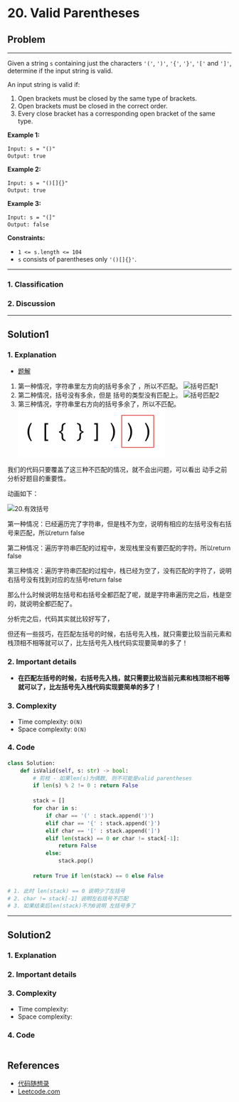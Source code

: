 # 20. Valid Parentheses

## Problem

*****

Given a string `s` containing just the characters `'('`, `')'`, `'{'`, `'}'`, `'['` and `']'`, determine if the input string is valid.

An input string is valid if:

1. Open brackets must be closed by the same type of brackets.
2. Open brackets must be closed in the correct order.
3. Every close bracket has a corresponding open bracket of the same type.

 

**Example 1:**

```
Input: s = "()"
Output: true
```

**Example 2:**

```
Input: s = "()[]{}"
Output: true
```

**Example 3:**

```
Input: s = "(]"
Output: false
```

 

**Constraints:**

- `1 <= s.length <= 104`
- `s` consists of parentheses only `'()[]{}'`.

******

### 1. Classification



### 2. Discussion





*******

## Solution1

### 1. Explanation

- [题解](https://github.com/youngyangyang04/leetcode-master/blob/master/problems/0020.%E6%9C%89%E6%95%88%E7%9A%84%E6%8B%AC%E5%8F%B7.md)

1. 第一种情况，字符串里左方向的括号多余了 ，所以不匹配。 ![括号匹配1](https://code-thinking-1253855093.file.myqcloud.com/pics/2020080915505387.png)
2. 第二种情况，括号没有多余，但是 括号的类型没有匹配上。 ![括号匹配2](https://code-thinking-1253855093.file.myqcloud.com/pics/20200809155107397.png)
3. 第三种情况，字符串里右方向的括号多余了，所以不匹配。 ![括号匹配3](./0020%20Valid%20Parentheses.assets/20200809155115779.png)

我们的代码只要覆盖了这三种不匹配的情况，就不会出问题，可以看出 动手之前分析好题目的重要性。

动画如下：

![20.有效括号](./0020%20Valid%20Parentheses.assets/20.%E6%9C%89%E6%95%88%E6%8B%AC%E5%8F%B7.gif)

第一种情况：已经遍历完了字符串，但是栈不为空，说明有相应的左括号没有右括号来匹配，所以return false

第二种情况：遍历字符串匹配的过程中，发现栈里没有要匹配的字符。所以return false

第三种情况：遍历字符串匹配的过程中，栈已经为空了，没有匹配的字符了，说明右括号没有找到对应的左括号return false

那么什么时候说明左括号和右括号全都匹配了呢，就是字符串遍历完之后，栈是空的，就说明全都匹配了。

分析完之后，代码其实就比较好写了，

但还有一些技巧，在匹配左括号的时候，右括号先入栈，就只需要比较当前元素和栈顶相不相等就可以了，比左括号先入栈代码实现要简单的多了！



### 2. Important details

- **在匹配左括号的时候，右括号先入栈，就只需要比较当前元素和栈顶相不相等就可以了，比左括号先入栈代码实现要简单的多了！**

### 3. Complexity

- Time complexity: `O(N)`
- Space complexity: `O(N)`



### 4. Code

```python
class Solution:
    def isValid(self, s: str) -> bool:
        # 剪枝 - 如果len(s)为偶数, 则不可能是valid parentheses
        if len(s) % 2 != 0 : return False

        stack = []
        for char in s:
            if char == '(' : stack.append(')')
            elif char == '{' : stack.append('}')
            elif char == '[' : stack.append(']')
            elif len(stack) == 0 or char != stack[-1]:
                return False
            else:
                stack.pop()
        
        return True if len(stack) == 0 else False

# 1. 此时 len(stack) == 0 说明少了左括号
# 2. char != stack[-1] 说明左右括号不匹配
# 3. 如果结束后len(stack)不为0说明 左括号多了
```



********

## Solution2

### 1. Explanation





### 2. Important details





### 3. Complexity

- Time complexity:
- Space complexity:



### 4. Code

```python

```

## References

- [代码随想录 ](https://github.com/youngyangyang04/leetcode-master)
- [Leetcode.com](https://leetcode.com/problemset/all/)
